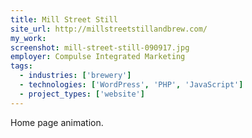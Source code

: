 ```yaml
---
title: Mill Street Still
site_url: http://millstreetstillandbrew.com/
my_work:
screenshot: mill-street-still-090917.jpg
employer: Compulse Integrated Marketing
tags:
  - industries: ['brewery']
  - technologies: ['WordPress', 'PHP', 'JavaScript']
  - project_types: ['website']
---
```


Home page animation.
